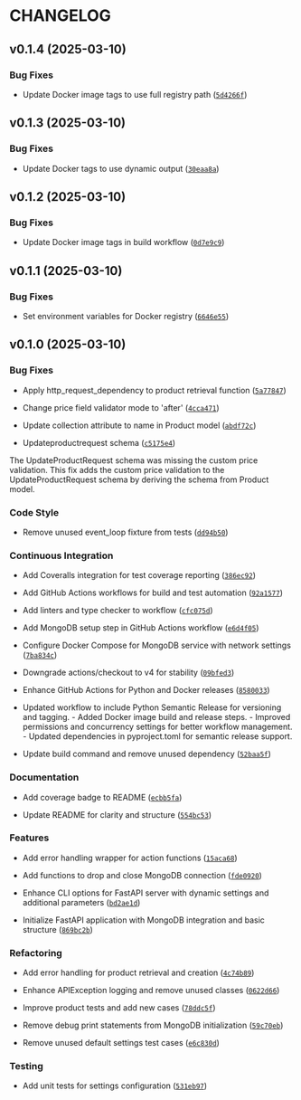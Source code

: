 # CHANGELOG


## v0.1.4 (2025-03-10)

### Bug Fixes

- Update Docker image tags to use full registry path
  ([`5d4266f`](https://github.com/ucm-cse-prg/fastapi-app/commit/5d4266ff72520c373b98f58aa6ed19e5eea1f3aa))


## v0.1.3 (2025-03-10)

### Bug Fixes

- Update Docker tags to use dynamic output
  ([`30eaa8a`](https://github.com/ucm-cse-prg/fastapi-app/commit/30eaa8aff2a93604e9681a9834601a4301e4f5b9))


## v0.1.2 (2025-03-10)

### Bug Fixes

- Update Docker image tags in build workflow
  ([`0d7e9c9`](https://github.com/ucm-cse-prg/fastapi-app/commit/0d7e9c90c77b380d4e212c2ba84f15d507f7a556))


## v0.1.1 (2025-03-10)

### Bug Fixes

- Set environment variables for Docker registry
  ([`6646e55`](https://github.com/ucm-cse-prg/fastapi-app/commit/6646e55a3b766889a2f217d29664f588b7a880f3))


## v0.1.0 (2025-03-10)

### Bug Fixes

- Apply http_request_dependency to product retrieval function
  ([`5a77847`](https://github.com/ucm-cse-prg/fastapi-app/commit/5a778476d0bb118ed989a7dc02dee3919f7d1398))

- Change price field validator mode to 'after'
  ([`4cca471`](https://github.com/ucm-cse-prg/fastapi-app/commit/4cca471369dd0e22393c77b40862703ced998771))

- Update collection attribute to name in Product model
  ([`abdf72c`](https://github.com/ucm-cse-prg/fastapi-app/commit/abdf72ca2d36dea03903e4c465643392dd14c555))

- Updateproductrequest schema
  ([`c5175e4`](https://github.com/ucm-cse-prg/fastapi-app/commit/c5175e47e403132cbcd404ab020ead77393658c0))

The UpdateProductRequest schema was missing the custom price validation. This fix adds the custom
  price validation to the UpdateProductRequest schema by deriving the schema from Product model.

### Code Style

- Remove unused event_loop fixture from tests
  ([`dd94b50`](https://github.com/ucm-cse-prg/fastapi-app/commit/dd94b500557798b2de620f47e49f380b48ff6660))

### Continuous Integration

- Add Coveralls integration for test coverage reporting
  ([`386ec92`](https://github.com/ucm-cse-prg/fastapi-app/commit/386ec92741ab97da78deb232067cc433484bfee7))

- Add GitHub Actions workflows for build and test automation
  ([`92a1577`](https://github.com/ucm-cse-prg/fastapi-app/commit/92a1577c09498b3fc646524544a24d1ab7a805c8))

- Add linters and type checker to workflow
  ([`cfc075d`](https://github.com/ucm-cse-prg/fastapi-app/commit/cfc075da054c9d7b962c26e215afad3772fedc2d))

- Add MongoDB setup step in GitHub Actions workflow
  ([`e6d4f05`](https://github.com/ucm-cse-prg/fastapi-app/commit/e6d4f05d9de412697e612afff82e87df8b70a5f6))

- Configure Docker Compose for MongoDB service with network settings
  ([`7ba834c`](https://github.com/ucm-cse-prg/fastapi-app/commit/7ba834c8085d36962a875b84e8d446b178adecd7))

- Downgrade actions/checkout to v4 for stability
  ([`09bfed3`](https://github.com/ucm-cse-prg/fastapi-app/commit/09bfed31eb204abb60a1291f102f1981f15cbc92))

- Enhance GitHub Actions for Python and Docker releases
  ([`8580033`](https://github.com/ucm-cse-prg/fastapi-app/commit/8580033ce218a5211e60542842a144452db8d624))

- Updated workflow to include Python Semantic Release for versioning and tagging. - Added Docker
  image build and release steps. - Improved permissions and concurrency settings for better workflow
  management. - Updated dependencies in pyproject.toml for semantic release support.

- Update build command and remove unused dependency
  ([`52baa5f`](https://github.com/ucm-cse-prg/fastapi-app/commit/52baa5fec68849467d33de989b05f6e07861ff2e))

### Documentation

- Add coverage badge to README
  ([`ecbb5fa`](https://github.com/ucm-cse-prg/fastapi-app/commit/ecbb5fa0d4e752512fe9d6e081a2fec72c7fac39))

- Update README for clarity and structure
  ([`554bc53`](https://github.com/ucm-cse-prg/fastapi-app/commit/554bc53dc45d4a759ce8fd215572db8bd1484c21))

### Features

- Add error handling wrapper for action functions
  ([`15aca68`](https://github.com/ucm-cse-prg/fastapi-app/commit/15aca68f6ec97010c74f5f3d944091ba5d6332fe))

- Add functions to drop and close MongoDB connection
  ([`fde0920`](https://github.com/ucm-cse-prg/fastapi-app/commit/fde0920d71c12bc2afe94b6c1aaf860d0ac8ebf7))

- Enhance CLI options for FastAPI server with dynamic settings and additional parameters
  ([`bd2ae1d`](https://github.com/ucm-cse-prg/fastapi-app/commit/bd2ae1d919ea3ec0ec68d35f6a9b5ce2d68238db))

- Initialize FastAPI application with MongoDB integration and basic structure
  ([`869bc2b`](https://github.com/ucm-cse-prg/fastapi-app/commit/869bc2b5eb85535b1f9f867f0918760d90263026))

### Refactoring

- Add error handling for product retrieval and creation
  ([`4c74b89`](https://github.com/ucm-cse-prg/fastapi-app/commit/4c74b898200d4109074c627b874f5de1770495be))

- Enhance APIException logging and remove unused classes
  ([`0622d66`](https://github.com/ucm-cse-prg/fastapi-app/commit/0622d6655350b183c311efee0424bb6c4f541307))

- Improve product tests and add new cases
  ([`78ddc5f`](https://github.com/ucm-cse-prg/fastapi-app/commit/78ddc5fb9d7510b606cdfac6b564ae22ddfe0e15))

- Remove debug print statements from MongoDB initialization
  ([`59c70eb`](https://github.com/ucm-cse-prg/fastapi-app/commit/59c70ebbfb0d4a3d1af3133b73778055c98a6070))

- Remove unused default settings test cases
  ([`e6c830d`](https://github.com/ucm-cse-prg/fastapi-app/commit/e6c830dcc1b25bf3e6016f8e173cdff2c0f7a56e))

### Testing

- Add unit tests for settings configuration
  ([`531eb97`](https://github.com/ucm-cse-prg/fastapi-app/commit/531eb97a2766294a43976bee906775edce8c68fa))
